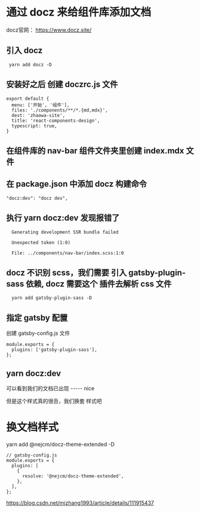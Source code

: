 # 通过 docz 来给组件库添加文档
 docz官网： https://www.docz.site/

 ## 引入 docz
 ```
  yarn add docz -D
 ```
## 安装好之后 创建 doczrc.js 文件
```
export default {
  menu: ['开始', '组件'],
  files: './components/**/*.{md,mdx}',
  dest: 'zhaowa-site',
  title: 'react-components-design',
  typescript: true,
}
```

## 在组件库的 nav-bar 组件文件夹里创建 index.mdx 文件

## 在 package.json 中添加 docz 构建命令
``` shell
"docz:dev": "docz dev",
```

## 执行 yarn docz:dev 发现报错了
```
  Generating development SSR bundle failed

  Unexpected token (1:0)

  File: ../components/nav-bar/index.scss:1:0
```

## docz 不识别 scss，我们需要 引入 gatsby-plugin-sass 依赖, docz 需要这个 插件去解析 css 文件
```
  yarn add gatsby-plugin-sass -D
```

## 指定 gatsby 配置
创建 gatsby-config.js 文件
```
module.exports = {
  plugins: ['gatsby-plugin-sass'],
};

```

## yarn docz:dev  

可以看到我们的文档已出现 ----- nice

但是这个样式真的很丑，我们换套 样式吧

# 换文档样式

yarn add @nejcm/docz-theme-extended -D

```
// gatsby-config.js
module.exports = {
  plugins: [
    {
      resolve: '@nejcm/docz-theme-extended',
    },
  ],
};
```

https://blog.csdn.net/mjzhang1993/article/details/111915437